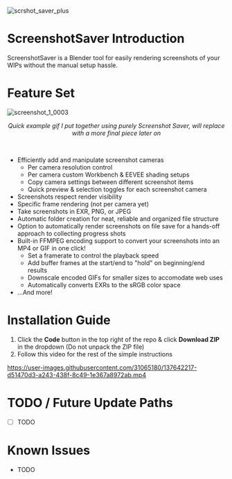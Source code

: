 ![scrshot_saver_plus](https://user-images.githubusercontent.com/31065180/167504126-4ea81863-f93c-4481-9f52-a67bce1ac62e.png)


# ScreenshotSaver Introduction
ScreenshotSaver is a Blender tool for easily rendering screenshots of your WIPs without the manual setup hassle. 


# Feature Set

![screenshot_1_0003](https://user-images.githubusercontent.com/31065180/167505799-8a3fa5e0-e5e9-4f5e-b917-51c100a6c030.gif)
<p align="center">
    <em>Quick example gif I put together using purely Screenshot Saver, will replace with a more final piece later on</em>
</p>

<br />

- Efficiently add and manipulate screenshot cameras
    - Per camera resolution control
    - Per camera custom Workbench & EEVEE shading setups
    - Copy camera settings between different screenshot items
    - Quick preview & selection toggles for each screenshot camera
- Screenshots respect render visibility
- Specific frame rendering (not per camera yet)
- Take screenshots in EXR, PNG, or JPEG
- Automatic folder creation for neat, reliable and organized file structure
- Option to automatically render screenshots on file save for a hands-off approach to collecting progress shots
- Built-in FFMPEG encoding support to convert your screenshots into an MP4 or GIF in one click!
  - Set a framerate to control the playback speed  
  - Add buffer frames at the start/end to "hold" on beginning/end results
  - Downscale encoded GIFs for smaller sizes to accomodate web uses
  - Automatically converts EXRs to the sRGB color space
- ...And more!


# Installation Guide

1. Click the **Code** button in the top right of the repo & click **Download ZIP** in the dropdown (Do not unpack the ZIP file)
2. Follow this video for the rest of the simple instructions

https://user-images.githubusercontent.com/31065180/137642217-d51470d3-a243-438f-8c49-1e367a8972ab.mp4


# TODO / Future Update Paths

- [ ] TODO


# Known Issues

- TODO
